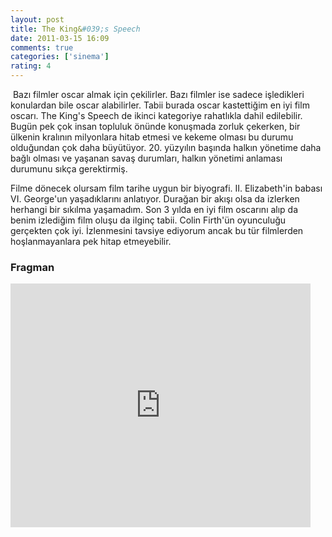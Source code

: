 ```yaml
---
layout: post
title: The King&#039;s Speech
date: 2011-03-15 16:09
comments: true
categories: ['sinema']
rating: 4
---
```

<img src="http://onurbaykal.com/uploads/2011/03/kings-speech.jpg" alt="" class="left" />
Bazı filmler oscar almak için çekilirler. Bazı filmler ise sadece işledikleri konulardan bile oscar alabilirler. Tabii burada oscar kastettiğim en iyi film oscarı. The King's Speech de ikinci kategoriye rahatlıkla dahil edilebilir. Bugün pek çok insan topluluk önünde konuşmada zorluk çekerken, bir ülkenin kralının milyonlara hitab etmesi ve kekeme olması bu durumu olduğundan çok daha büyütüyor. 20. yüzyılın başında halkın yönetime daha bağlı olması ve yaşanan savaş durumları, halkın yönetimi anlaması durumunu sıkça gerektirmiş.

Filme dönecek olursam film tarihe uygun bir biyografi. II. Elizabeth'in babası VI. George'un yaşadıklarını anlatıyor. Durağan bir akışı olsa da izlerken herhangi bir sıkılma yaşamadım. Son 3 yılda en iyi film oscarını alıp da benim izlediğim film oluşu da ilginç tabii. Colin Firth'ün oyunculuğu gerçekten çok iyi. İzlenmesini tavsiye ediyorum ancak bu tür filmlerden hoşlanmayanlara pek hitap etmeyebilir.

<h3>Fragman</h3>
<iframe title="YouTube video player" width="480" height="390" src="http://www.youtube.com/embed/OAm7gRXFiRo?rel=0" frameborder="0" allowfullscreen></iframe>

